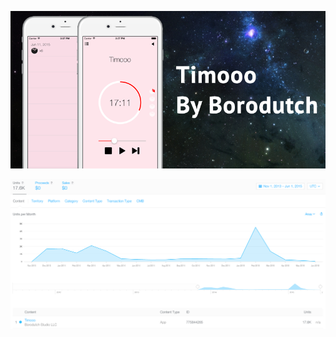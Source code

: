 ![Timooo](https://github.com/backmeupplz/Timooo/blob/master/Designs/github-title.png)



![iTunes Connect Stats](https://github.com/backmeupplz/Timooo/blob/master/Designs/github-stats.png)
